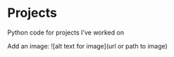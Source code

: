 # Projects

Python code for projects I've worked on

Add an image:
![alt text for image](url or path to image)

